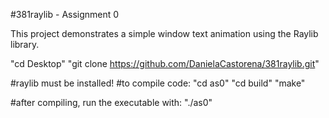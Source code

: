#381raylib - Assignment 0

This project demonstrates a simple window text animation using the Raylib library.

"cd Desktop"
"git clone https://github.com/DanielaCastorena/381raylib.git"

#raylib must be installed!
#to compile code:
"cd as0"
"cd build"
"make"

#after compiling, run the executable with:
"./as0"
